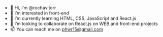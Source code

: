 - 👋 Hi, I’m @rochavitorr
- 👀 I’m interested in front-end
- 🌱 I’m currently learning HTML, CSS, JavaScript and React.js
- 💞️ I’m looking to collaborate on React.js on WEB and front-end projects
- 📫 You can reach me on phwr15@gmail.com
